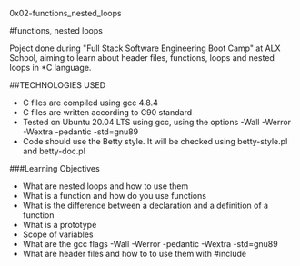 0x02-functions_nested_loops

#functions, nested loops

Poject done during "Full Stack Software Engineering Boot Camp" at ALX School, aiming to learn about header files, functions, loops and nested loops in *C language.

##TECHNOLOGIES USED

* C files are compiled using gcc 4.8.4
* C files are written according to C90 standard
* Tested on Ubuntu 20.04 LTS using gcc, using the options -Wall -Werror -Wextra -pedantic -std=gnu89
* Code should use the Betty style. It will be checked using betty-style.pl and betty-doc.pl

###Learning Objectives

* What are nested loops and how to use them
* What is a function and how do you use functions
* What is the difference between a declaration and a definition of a function
* What is a prototype
* Scope of variables
* What are the gcc flags -Wall -Werror -pedantic -Wextra -std=gnu89
* What are header files and how to to use them with #include
